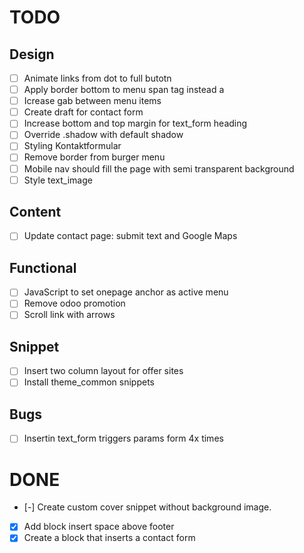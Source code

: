 # TODO

## Design

- [ ] Animate links from dot to full butotn
- [ ] Apply border bottom to menu span tag instead a
- [ ] Icrease gab between menu items
- [ ] Create draft for contact form
- [ ] Increase bottom and top margin for text_form heading
- [ ] Override .shadow with default shadow
- [ ] Styling Kontaktformular
- [ ] Remove border from burger menu
- [ ] Mobile nav should fill the page with semi transparent background
- [ ] Style text_image

## Content

- [ ] Update contact page: submit text and Google Maps

## Functional

- [ ] JavaScript to set onepage anchor as active menu
- [ ] Remove odoo promotion
- [ ] Scroll link with arrows

## Snippet

- [ ] Insert two column layout for offer sites
- [ ] Install theme_common snippets

## Bugs

- [ ] Insertin text_form triggers params form 4x times

# DONE

- [-] Create custom cover snippet without background image.
- [x] Add block insert space above footer
- [x] Create a block that inserts a contact form
